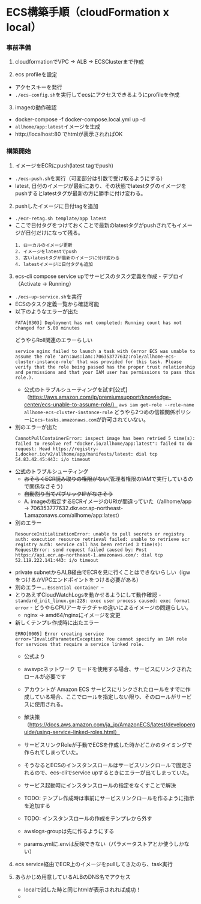 # ECS構築手順（cloudFormation x local）

### 事前準備
1. cloudformationでVPC -> ALB -> ECSClusterまで作成

2. ecs profileを設定
  - アクセスキーを発行
  - `./ecs-config.sh`を実行してecsにアクセスできるようにprofileを作成

3. imageの動作確認
  - docker-compose -f docker-compose.local.yml up -d
  - `allhome/app:latest`イメージを生成
  - http://localhost:80 でhtmlが表示されればOK

### 構築開始

1. イメージをECRにpush(latest tagでpush)
  - `./ecs-push.sh`を実行（可変部分は引数で受け取るようにする）
  - latest, 日付のイメージが最新にあり、その状態でlatestタグのイメージをpushするとlatestタグが最新の方に勝手に付け変わる。

2. pushしたイメージに日付tagを追加
  - `./ecr-retag.sh template/app latest`
  - ここで日付タグをつけておくことで最新のlatestタグがpushされてもイメージが日付だけになって残る。
    ```
    1. ローカルのイメージ更新
    2. イメージをlatestでpush
    3. 古いlatestタグが最新のイメージに付け変わる
    4. latestイメージに日付タグも追加
    ```

3. ecs-cli compose service upでサービスのタスク定義を作成・デプロイ（Activate -> Running）
  - `./ecs-up-service.sh`を実行
  - ECSのタスク定義一覧から確認可能
  - 以下のようなエラーが出た
    ```shell
    FATA[0303] Deployment has not completed: Running count has not changed for 5.00 minutes 
    ```
    どうやらRoll関連のエラーらしい  
    ```shell
    service nginx failed to launch a task with (error ECS was unable to assume the role 'arn:aws:iam::706353777632:role/allhome-ecs-cluster-instance-role' that was provided for this task. Please verify that the role being passed has the proper trust relationship and permissions and that your IAM user has permissions to pass this role.).
    ```
    - 公式のトラブルシューティングを試す[公式]（https://aws.amazon.com/jp/premiumsupport/knowledge-center/ecs-unable-to-assume-role/）
      `aws iam get-role --role-name allhome-ecs-cluster-instance-role`
      どうやら2つめの信頼関係ポリシーに`ecs-tasks.amazonaws.com`が許可されていない。
  - 別のエラーが出た
    ```shell
    CannotPullContainerError: inspect image has been retried 5 time(s): failed to resolve ref "docker.io/allhome/app:latest": failed to do request: Head https://registry-1.docker.io/v2/allhome/app/manifests/latest: dial tcp 54.83.42.45:443: i/o timeout
    ```
  - [公式](https://aws.amazon.com/jp/premiumsupport/knowledge-center/ecs-pull-container-error/)のトラブルシューティング
    - ~~おそらくECR読み取りの権限がない~~(管理者権限のIAMで実行しているので関係なさそう)
    - ~~自動割り当てパブリックIPがなさそう~~
    - A. imageの指定するECRイメージのURlが間違っていた（/allhome/app -> 706353777632.dkr.ecr.ap-northeast-1.amazonaws.com/allhome/app:latest）
  - 別のエラー
    ```
    ResourceInitializationError: unable to pull secrets or registry auth: execution resource retrieval failed: unable to retrieve ecr registry auth: service call has been retried 3 time(s): RequestError: send request failed caused by: Post https://api.ecr.ap-northeast-1.amazonaws.com/: dial tcp 52.119.222.141:443: i/o timeout
    ```
  - private subnetからALB経由でECRを見に行くことはできないらしい（igwをつけるかVPCエンドポイントをつける必要がある）
  - 別のエラー...
   `Essential container ~`
   - とりあえずCloudWatchLogsを動かせるようにして動作確認
    - `standard_init_linux.go:228: exec user process caused: exec format error`
    - どうやらCPUアーキテクチャの違いによるイメージの問題らしい。
      - nginx -> amd64/nginxにイメージを変更
  - 新しくテンプレ作成時に出たエラー
    ```shell
    ERRO[0005] Error creating service                        error="InvalidParameterException: You cannot specify an IAM role for services that require a service linked role.
    ```
    - 公式より
    - awsvpcネットワーク モードを使用する場合、サービスにリンクされたロールが必要です
    - アカウントが Amazon ECS サービスにリンクされたロールをすでに作成している場合、ここでロールを指定しない限り、そのロールがサービスに使用される。
    - 解決策（https://docs.aws.amazon.com/ja_jp/AmazonECS/latest/developerguide/using-service-linked-roles.html）
    - サービスリンクRoleが手動でECSを作成した時かどこかのタイミングで作られてしまっていた。
    - そうなるとECSのインスタンスロールはサービスリンクロールで固定されるので、ecs-cliでservice upするときにエラーが出てしまっていた。
    - サービス起動時にインスタンスロールの指定をなくすことで解決
    - TODO: テンプレ作成時は事前にサービスリンクロールを作るように指示を追加する
    - TODO: インスタンスロールの作成をテンプレから外す

    - awslogs-groupは先に作るようにする
    - params.ymlに.envは反映できない（パラメータストアとか使うしかない）


4. ecs service経由でECR上のイメージをpullしてきたのち、task実行

5. あらかじめ用意しているALBのDNS名でアクセス
   
   - localで試した時と同じhtmlが表示されれば成功！
   - 
